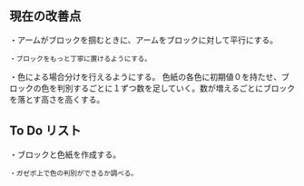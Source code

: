 ## 現在の改善点

・アームがブロックを掴むときに、アームをブロックに対して平行にする。
```
・ブロックをもっと丁寧に置けるようにする。
```
・色による場合分けを行えるようにする。
色紙の各色に初期値０を持たせ、ブロックの色を判別するごとに１ずつ数を足していく。数が増えるごとにブロックを落とす高さを高くする。

## To Do リスト

・ブロックと色紙を作成する。
```
・ガゼボ上で色の判別ができるか調べる。
